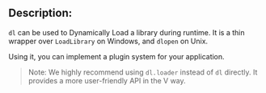 ## Description:

`dl` can be used to Dynamically Load a library during runtime.
It is a thin wrapper over `LoadLibrary` on Windows, and `dlopen` on Unix.

Using it, you can implement a plugin system for your application.

> Note: We highly recommend using `dl.loader` instead of `dl` directly.
> It provides a more user-friendly API in the V way.
